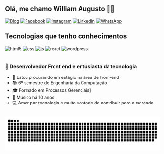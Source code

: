 ## Olá, me chamo William Augusto 👋👋

[![Blog](https://img.shields.io/website?label=will-developer.com&style=for-the-badge&url=https://will-developer.com/)](https://will-developer.com)
[![Facebook](https://img.shields.io/badge/Facebook-1877F2?style=for-the-badge&logo=facebook&logoColor=white)](https://www.facebook.com/william.augusto.56)
[![Instagram](https://img.shields.io/badge/Instagram-E4405F?style=for-the-badge&logo=instagram&logoColor=white)](https://instagram.com/will-developer)
[![Linkedin](https://img.shields.io/badge/LinkedIn-0077B5?style=for-the-badge&logo=linkedin&logoColor=white)](https://twitch.tv/fragabr)
[![WhatsApp](https://img.shields.io/badge/WhatsApp-25D366?style=for-the-badge&logo=whatsapp&logoColor=white)](https://twitch.tv/fragabr)

## Tecnologias que tenho conhecimentos

<div style="display: inline_block">
  <img align="center" alt="html5" src="https://img.shields.io/badge/HTML5-E34F26?style=for-the-badge&logo=html5&logoColor=white" />
  <img align="center" alt="css" src="https://img.shields.io/badge/CSS3-1572B6?style=for-the-badge&logo=css3&logoColor=white" />
  <img align="center" alt="js" src="https://img.shields.io/badge/JavaScript-F7DF1E?style=for-the-badge&logo=javascript&logoColor=black" />
  <img align="center" alt="react" src="https://img.shields.io/badge/React-20232A?style=for-the-badge&logo=react&logoColor=61DAFB" />
  <img align="center" alt="wordpress" src="https://img.shields.io/badge/Wordpress-21759B?style=for-the-badge&logo=wordpress&logoColor=white" />
</div><br/>

### 🌟 Desenvolvedor Front end e entusiasta da tecnologia
- 🚀 Estou procurando um estágio na área de front-end<br/>
- 📚 6º semestre de Engenharia da Computação<br/>
- 🎓 Formado em Processos Gerenciais]<br/>
- 🎸 Músico há 10 anos<br/>
- 💻 Amor por tecnologia e muita vontade de contribuir para o mercado<br/><br/>



<picture>
  <source
    media="(prefers-color-scheme: dark)"
    srcset="https://raw.githubusercontent.com/platane/snk/output/github-contribution-grid-snake-dark.svg"
  />
  <source
    media="(prefers-color-scheme: light)"
    srcset="https://raw.githubusercontent.com/platane/snk/output/github-contribution-grid-snake.svg"
  />
  <img
    alt="github contribution grid snake animation"
    src="https://raw.githubusercontent.com/platane/snk/output/github-contribution-grid-snake.svg"
  />
</picture>
